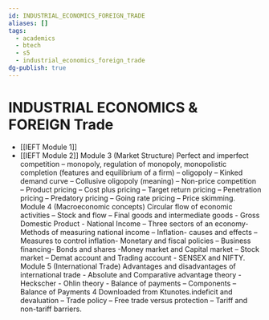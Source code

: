 ```yaml
---
id: INDUSTRIAL_ECONOMICS_FOREIGN_TRADE
aliases: []
tags:
  - academics
  - btech
  - s5
  - industrial_economics_foreign_trade
dg-publish: true
---
```

# INDUSTRIAL ECONOMICS & FOREIGN Trade
- [[IEFT Module 1]]
- [[IEFT Module 2]]
Module 3 (Market Structure)
Perfect and imperfect competition – monopoly, regulation of monopoly, monopolistic completion
(features and equilibrium of a firm) – oligopoly – Kinked demand curve – Collusive oligopoly
(meaning) – Non-price competition – Product pricing – Cost plus pricing – Target return pricing
– Penetration pricing – Predatory pricing – Going rate pricing – Price skimming.
Module 4 (Macroeconomic concepts)
Circular flow of economic activities – Stock and flow – Final goods and intermediate goods -
Gross Domestic Product - National Income – Three sectors of an economy- Methods of
measuring national income – Inflation- causes and effects – Measures to control inflation-
Monetary and fiscal policies – Business financing- Bonds and shares -Money market and Capital
market – Stock market – Demat account and Trading account - SENSEX and NIFTY.
Module 5 (International Trade)
Advantages and disadvantages of international trade - Absolute and Comparative advantage
theory - Heckscher - Ohlin theory - Balance of payments – Components – Balance of Payments
4
Downloaded from Ktunotes.indeficit and devaluation – Trade policy – Free trade versus protection – Tariff and non-tariff
barriers.